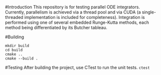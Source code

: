 #Introduction
This repository is for testing parallel ODE integrators. Currently, parallelism is achieved via a thread pool and via CUDA (a single-threaded implementation is included for completeness). Integration is performed using one of several embedded Runge-Kutta methods, each method being differentiated by its Butcher tableau.

#Building
```
mkdir build
cd build
cmake ..
cmake --build .
```

#Testing
After building the project, use CTest to run the unit tests.
`ctest`
